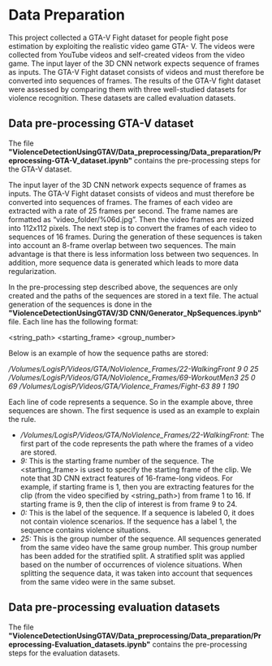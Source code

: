 # Data Preparation
This project collected a GTA-V Fight dataset for people fight pose estimation by exploiting the realistic video game GTA- V. The videos were collected from YouTube videos and self-created videos from the video game. The input layer of the 3D CNN network expects sequence of frames as inputs. The GTA-V Fight dataset consists of videos and must therefore be converted into sequences of frames. The results of the GTA-V fight dataset were assessed by comparing them with three well-studied datasets for violence recognition. These datasets are called evaluation datasets.

## Data pre-processing GTA-V dataset
The file **"ViolenceDetectionUsingGTAV/Data_preprocessing/Data_preparation/Preprocessing-GTA-V_dataset.ipynb"** contains the pre-processing steps for the GTA-V dataset.

The input layer of the 3D CNN network expects sequence of frames as inputs. The GTA-V Fight dataset consists of videos and must therefore be converted into sequences of frames. The frames of each video are extracted with a rate of 25 frames per second. The frame names are formatted as “video_folder/%06d.jpg”. Then the video frames are resized into 112x112 pixels. The next step is to convert the frames of each video to sequences of 16 frames. During the generation of these sequences is taken into account an 8-frame overlap between two sequences. The main advantage is that there is less information loss between two sequences. In addition, more sequence data is generated which leads to more data regularization.

In the pre-processing step described above, the sequences are only created and the paths of the sequences are stored in a text file. The actual generation of the sequences is done in the **"ViolenceDetectionUsingGTAV/3D CNN/Generator_NpSequences.ipynb"** file. Each line has the following format:

<string_path> <starting_frame> <label> <group_number>

Below is an example of how the sequence paths are stored: 

*/Volumes/LogisP/Videos/GTA/NoViolence_Frames/22-WalkingFront 9 0 25*
*/Volumes/LogisP/Videos/GTA/NoViolence_Frames/69-WorkoutMen3 25 0 69*
*/Volumes/LogisP/Videos/GTA/Violence_Frames/Fight-63 89 1 190*

Each line of code represents a sequence. So in the example above, three sequences are shown. The first sequence is used as an example to explain the rule.
* */Volumes/LogisP/Videos/GTA/NoViolence_Frames/22-WalkingFront:*
The first part of the code represents the path where the frames of a video are stored.
* *9:*
This is the starting frame number of the sequence. The <starting_frame> is used to specify the starting frame of the clip. We note that 3D CNN extract features of 16-frame-long videos. For example, if starting frame is 1, then you are extracting features for the clip (from the video specified by <string_path>) from frame 1 to 16. If starting frame is 9, then the clip of interest is from frame 9 to 24. 
* *0:*
This is the label of the sequence. If a sequence is labeled 0, it does not contain violence scenarios. If the sequence has a label 1, the sequence contains violence situations.
* *25:*
This is the group number of the sequence. All sequences generated from the same video have the same group number. This group number has been added for the stratified split. A stratified split was applied based on the number of occurrences of violence situations. When splitting the sequence data, it was taken into account that sequences from the same video were in the same subset.

## Data pre-processing evaluation datasets
The file **"ViolenceDetectionUsingGTAV/Data_preprocessing/Data_preparation/Preprocessing-Evaluation_datasets.ipynb"** contains the pre-processing steps for the evaluation datasets.

